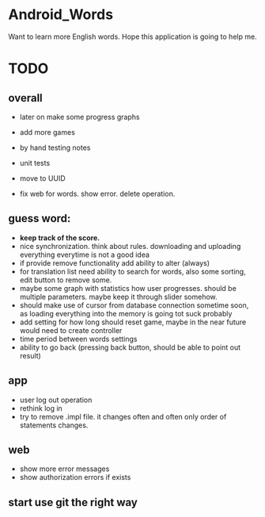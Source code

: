 # Android_Words
Want to learn more English words. Hope this application is going to help me.


# TODO

## overall
* later on make some progress graphs
* add more games
* by hand testing notes
* unit tests

* move to UUID

* fix web for words. show error. delete operation.

## guess word:
* **keep track of the score.**
* nice synchronization. think about rules. downloading and uploading everything everytime is not a good idea
* if provide remove functionality add ability to alter (always)
* for translation list need ability to search for words, also some sorting, edit button to remove some.
* maybe some graph with statistics how user progresses. should be multiple parameters. maybe keep it through slider somehow.
* should make use of cursor from database connection sometime soon, as loading everything into the memory is going tot suck probably
* add setting for how long should reset game, maybe in the near future would need to create controller
* time period between words settings
* ability to go back (pressing back button, should be able to point out result)


## app
* user log out operation
* rethink log in
* try to remove .impl file. it changes often and often only order of statements changes. 

## web
* show more error messages
* show authorization errors if exists

## start use git the right way






